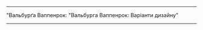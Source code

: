 - - -
"Вальбурґа Ваппенрок: "Вальбурга Ваппенрок: Варіанти дизайну"
- - -

<PatternOptions pattern='walburga' />
